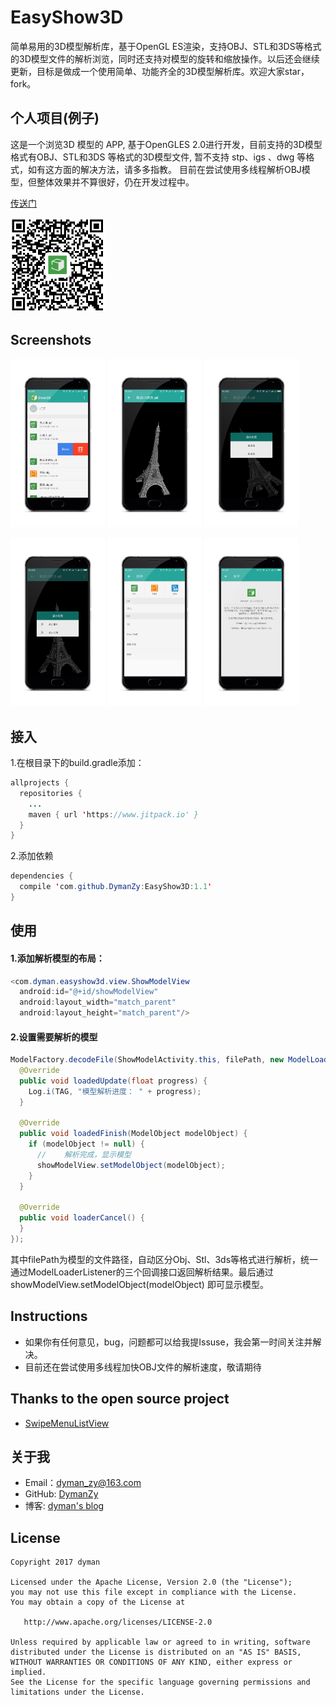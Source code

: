 # EasyShow3D
简单易用的3D模型解析库，基于OpenGL ES渲染，支持OBJ、STL和3DS等格式的3D模型文件的解析浏览，同时还支持对模型的旋转和缩放操作。以后还会继续更新，目标是做成一个使用简单、功能齐全的3D模型解析库。欢迎大家star，fork。

## 个人项目(例子)

这是一个浏览3D 模型的 APP,  基于OpenGLES 2.0进行开发，目前支持的3D模型格式有OBJ、STL和3DS 等格式的3D模型文件,  暂不支持 stp、igs 、dwg 等格式，如有这方面的解决方法，请多多指教。
目前在尝试使用多线程解析OBJ模型，但整体效果并不算很好，仍在开发过程中。

[传送门](apk/Show3D-v1.6.apk)

<a href="art/00.jpeg"><img src="art/QRcode.png" width="30%"/></a>

## Screenshots

<a href="art/00.jpeg"><img src="art/00.png" width="30%"/></a> <a href="art/01.jpeg"><img src="art/01.png" width="30%"/></a> <a href="art/02.jpeg"><img src="art/02.png" width="30%"/></a>

<a href="art/03.jpeg"><img src="art/03.png" width="30%"/></a> <a href="art/04.jpeg"><img src="art/04.png" width="30%"/></a> <a href="art/05.jpeg"><img src="art/05.png" width="30%"/></a>

## 接入

1.在根目录下的build.gradle添加：

```java
allprojects {
  repositories {
    ...
    maven { url 'https://www.jitpack.io' }
  }
}
```

2.添加依赖

```java
dependencies {
  compile 'com.github.DymanZy:EasyShow3D:1.1'
}
```

## 使用

#### 1.添加解析模型的布局：

```java
<com.dyman.easyshow3d.view.ShowModelView
  android:id="@+id/showModelView"
  android:layout_width="match_parent"
  android:layout_height="match_parent"/>
```

#### 2.设置需要解析的模型

```java
ModelFactory.decodeFile(ShowModelActivity.this, filePath, new ModelLoaderListener() {
  @Override
  public void loadedUpdate(float progress) {
    Log.i(TAG, "模型解析进度： " + progress);
  }

  @Override
  public void loadedFinish(ModelObject modelObject) {
    if (modelObject != null) {
      //	解析完成，显示模型
      showModelView.setModelObject(modelObject);
    }
  }

  @Override
  public void loaderCancel() {
  }
});
```

其中filePath为模型的文件路径，自动区分Obj、Stl、3ds等格式进行解析，统一通过ModelLoaderListener的三个回调接口返回解析结果。最后通过 showModelView.setModelObject(modelObject) 即可显示模型。

## Instructions

- 如果你有任何意见，bug，问题都可以给我提Issuse，我会第一时间关注并解决。
- 目前还在尝试使用多线程加快OBJ文件的解析速度，敬请期待


## Thanks to the open source project

- [SwipeMenuListView](https://github.com/baoyongzhang/SwipeMenuListView)


## 关于我

- Email：dyman_zy@163.com
- GitHub: [DymanZy](https://github.com/DymanZy)
- 博客: [dyman's blog](https://dymanzy.github.io/)

## License

```
Copyright 2017 dyman

Licensed under the Apache License, Version 2.0 (the "License");
you may not use this file except in compliance with the License.
You may obtain a copy of the License at

   http://www.apache.org/licenses/LICENSE-2.0

Unless required by applicable law or agreed to in writing, software
distributed under the License is distributed on an "AS IS" BASIS,
WITHOUT WARRANTIES OR CONDITIONS OF ANY KIND, either express or implied.
See the License for the specific language governing permissions and
limitations under the License.
```